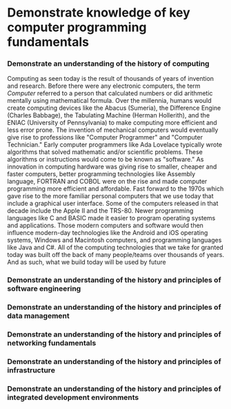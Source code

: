 # Demonstrate knowledge of key computer programming fundamentals

### Demonstrate an understanding of the history of computing

Computing as seen today is the result of thousands of years of invention and research. Before there were any electronic computers, the term *Computer* referred to a person that calculated numbers or did arithmetic mentally using mathematical formula. Over the millennia, humans would create computing devices like the Abacus (Sumeria), the Difference Engine (Charles Babbage), the Tabulating Machine (Herman Hollerith), and the ENIAC (University of Pennsylvania) to make computing more efficient and less error prone. The invention of mechanical computers would eventually give rise to professions like "Computer Programmer" and "Computer Technician." Early computer programmers like Ada Lovelace typically wrote algorithms that solved mathematic and/or scientific problems. These algorithms or instructions would come to be known as "software." As innovation in computing hardware was giving rise to smaller, cheaper and faster computers, better programming technologies like Assembly language, FORTRAN and COBOL were on the rise and made computer programming more efficient and affordable. Fast forward to the 1970s which gave rise to the more familiar personal computers that we use today that include a graphical user interface. Some of the computers released in that decade include the Apple II and the TRS-80. Newer programming languages like C and BASIC made it easier to program operating systems and applications. Those modern computers and software would then influence modern-day technologies like the Android and iOS operating systems, Windows and Macintosh computers, and programming languages like Java and C#. All of the computing technologies that we take for granted today was built off the back of many people/teams over thousands of years. And as such, what we build today will be used by future

### Demonstrate an understanding of the history and principles of software engineering

### Demonstrate an understanding of the history and principles of data management

### Demonstrate an understanding of the history and principles of networking fundamentals

### Demonstrate an understanding of the history and principles of infrastructure

### Demonstrate an understanding of the history and principles of integrated development environments